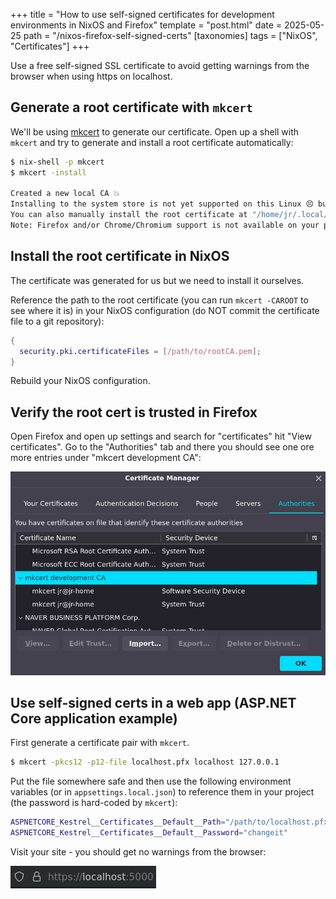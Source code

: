 +++
title = "How to use self-signed certificates for development environments in NixOS and Firefox"
template = "post.html"
date = 2025-05-25
path = "/nixos-firefox-self-signed-certs"
[taxonomies]
tags = ["NixOS", "Certificates"]
+++

Use a free self-signed SSL certificate to avoid getting warnings from the browser when using https on localhost.

<!-- toc -->

## Generate a root certificate with `mkcert`
We'll be using [mkcert](https://github.com/FiloSottile/mkcert) to generate our certificate.
Open up a shell with `mkcert` and try to generate and install a root certificate automatically:

```bash
$ nix-shell -p mkcert
$ mkcert -install

Created a new local CA 💥
Installing to the system store is not yet supported on this Linux 😣 but Firefox and/or Chrome/Chromium will still work.
You can also manually install the root certificate at "/home/jr/.local/share/mkcert/rootCA.pem".
Note: Firefox and/or Chrome/Chromium support is not available on your platform. ℹ️
```

## Install the root certificate in NixOS
The certificate was generated for us but we need to install it ourselves.

Reference the path to the root certificate (you can run `mkcert -CAROOT` to see where it is) in your NixOS configuration (do NOT commit the certificate file to a git repository):

```nix
{
  security.pki.certificateFiles = [/path/to/rootCA.pem];
}
```

Rebuild your NixOS configuration.

## Verify the root cert is trusted in Firefox
Open Firefox and open up settings and search for "certificates" hit "View certificates".
Go to the "Authorities" tab and there you should see one ore more entries under "mkcert development CA":

<img src="/images/firefox-certs.png" alt="Firefox certificates view">

## Use self-signed certs in a web app (ASP.NET Core application example)
First generate a certificate pair with `mkcert`.

```bash
$ mkcert -pkcs12 -p12-file localhost.pfx localhost 127.0.0.1
```

Put the file somewhere safe and then use the following environment variables (or in `appsettings.local.json`) to reference them in your project (the password is hard-coded by `mkcert`):

```bash
ASPNETCORE_Kestrel__Certificates__Default__Path="/path/to/localhost.pfx"
ASPNETCORE_Kestrel__Certificates__Default__Password="changeit"
```
Visit your site - you should get no warnings from the browser:

<img src="/images/firefox-https.png" alt="Firefox secure connection">
